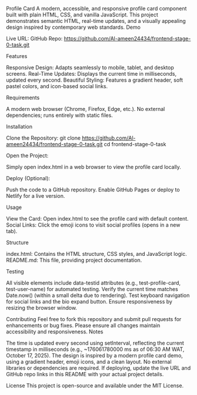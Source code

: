 Profile Card
A modern, accessible, and responsive profile card component built with plain HTML, CSS, and vanilla JavaScript. This project demonstrates semantic HTML, real-time updates, and a visually appealing design inspired by contemporary web standards.
Demo

Live URL:
GitHub Repo: https://github.com/Al-ameen24434/frontend-stage-0-task.git

Features

Responsive Design: Adapts seamlessly to mobile, tablet, and desktop screens.
Real-Time Updates: Displays the current time in milliseconds, updated every second.
Beautiful Styling: Features a gradient header, soft pastel colors, and icon-based social links.

Requirements

A modern web browser (Chrome, Firefox, Edge, etc.).
No external dependencies; runs entirely with static files.

Installation

Clone the Repository:
git clone https://github.com/Al-ameen24434/frontend-stage-0-task.git
cd frontend-stage-0-task


Open the Project:

Simply open index.html in a web browser to view the profile card locally.


Deploy (Optional):

Push the code to a GitHub repository.
Enable GitHub Pages or deploy to Netlify for a live version.



Usage

View the Card: Open index.html to see the profile card with default content.
Social Links: Click the emoji icons to visit social profiles (opens in a new tab).

Structure

index.html: Contains the HTML structure, CSS styles, and JavaScript logic.
README.md: This file, providing project documentation.

Testing

All visible elements include data-testid attributes (e.g., test-profile-card, test-user-name) for automated testing.
Verify the current time matches Date.now() (within a small delta due to rendering).
Test keyboard navigation for social links and the bio expand button.
Ensure responsiveness by resizing the browser window.

Contributing
Feel free to fork this repository and submit pull requests for enhancements or bug fixes. Please ensure all changes maintain accessibility and responsiveness.
Notes

The time is updated every second using setInterval, reflecting the current timestamp in milliseconds (e.g., ~176061780000 ms as of 06:30 AM WAT, October 17, 2025).
The design is inspired by a modern profile card demo, using a gradient header, emoji icons, and a clean layout.
No external libraries or dependencies are required.
If deploying, update the live URL and GitHub repo links in this README with your actual project details.

License
This project is open-source and available under the MIT License. 
